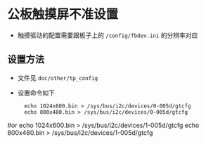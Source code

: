 # 公板触摸屏不准设置

- 触摸驱动的配置需要跟板子上的 `/config/fbdev.ini` 的分辨率对应

## 设置方法

- 文件见 `doc/other/tp_config`
- 设置命令如下

  ```shell
    echo 1024x600.bin > /sys/bus/i2c/devices/0-005d/gtcfg
    echo 800x480.bin > /sys/bus/i2c/devices/0-005d/gtcfg
#or
    echo 1024x600.bin > /sys/bus/i2c/devices/1-005d/gtcfg
    echo 800x480.bin > /sys/bus/i2c/devices/1-005d/gtcfg
  ```
